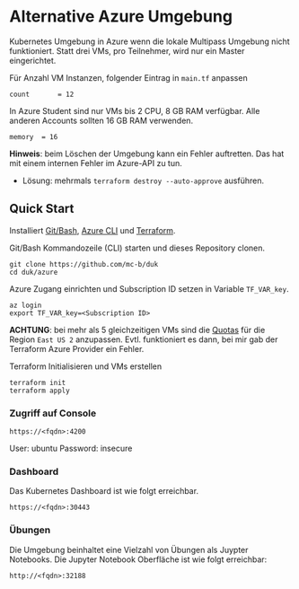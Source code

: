 # Alternative Azure Umgebung

Kubernetes Umgebung in Azure wenn die lokale Multipass Umgebung nicht funktioniert. Statt drei VMs, pro Teilnehmer, wird nur ein Master eingerichtet.

Für Anzahl VM Instanzen, folgender Eintrag in `main.tf` anpassen

    count       = 12
    
In Azure Student sind nur VMs bis 2 CPU, 8 GB RAM verfügbar. Alle anderen Accounts sollten 16 GB RAM verwenden.

    memory  = 16    
    
**Hinweis**: beim Löschen der Umgebung kann ein Fehler auftretten. Das hat mit einem internen Fehler im Azure-API zu tun. 
* Lösung: mehrmals `terraform destroy --auto-approve` ausführen.    

## Quick Start

Installiert [Git/Bash](https://git-scm.com/downloads), [Azure CLI](https://docs.microsoft.com/en-us/cli/azure/) und [Terraform](https://www.terraform.io/).

Git/Bash Kommandozeile (CLI) starten und dieses Repository clonen.

    git clone https://github.com/mc-b/duk
    cd duk/azure
    
Azure Zugang einrichten und Subscription ID setzen in Variable `TF_VAR_key`.
    
    az login   
    export TF_VAR_key=<Subscription ID> 
    
**ACHTUNG**: bei mehr als 5 gleichzeitigen VMs sind die [Quotas](https://learn.microsoft.com/de-de/azure/azure-resource-manager/troubleshooting/error-resource-quota?tabs=azure-cli) für die Region `East US 2` anzupassen. Evtl. funktioniert es dann, bei mir gab der Terraform Azure Provider ein Fehler.
    
Terraform Initialisieren und VMs erstellen

    terraform init
    terraform apply  
  
### Zugriff auf Console

    https://<fqdn>:4200
    
User: ubuntu
Password: insecure    
   

### Dashboard

Das Kubernetes Dashboard ist wie folgt erreichbar.

    https://<fqdn>:30443

### Übungen

Die Umgebung beinhaltet eine Vielzahl von Übungen als Juypter Notebooks. Die Jupyter Notebook Oberfläche ist wie folgt erreichbar:

    http://<fqdn>:32188       